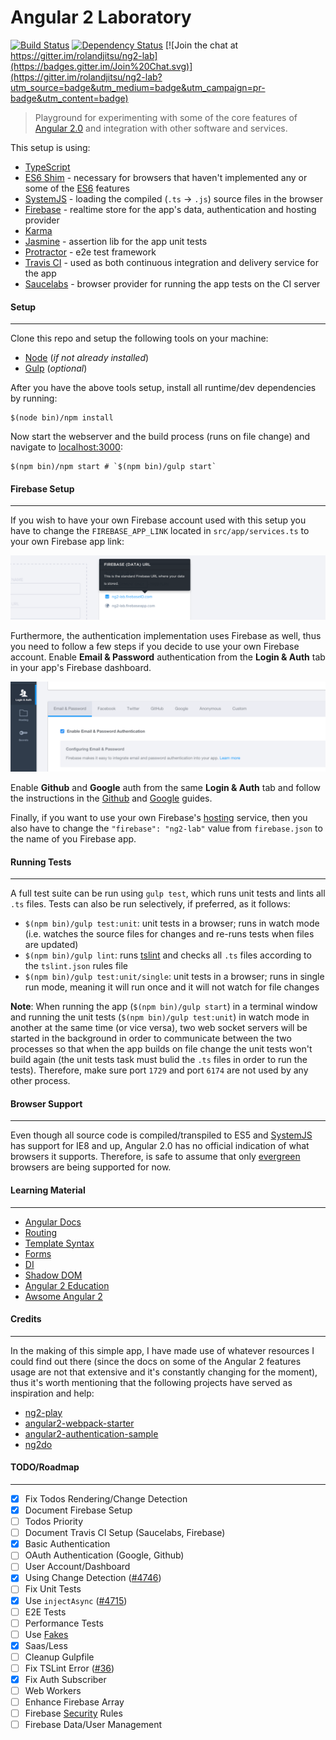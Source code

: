 # Angular 2 Laboratory

[![Build Status](https://travis-ci.org/rolandjitsu/ng2-lab.svg?branch=master)](https://travis-ci.org/rolandjitsu/ng2-lab)
[![Dependency Status](https://gemnasium.com/rolandjitsu/ng2-lab.svg)](https://gemnasium.com/rolandjitsu/ng2-lab)
[![Join the chat at https://gitter.im/rolandjitsu/ng2-lab](https://badges.gitter.im/Join%20Chat.svg)](https://gitter.im/rolandjitsu/ng2-lab?utm_source=badge&utm_medium=badge&utm_campaign=pr-badge&utm_content=badge)
> Playground for experimenting with some of the core features of [Angular 2.0](https://angular.io) and integration with other software and services.

This setup is using:
- [TypeScript](http://www.typescriptlang.org)
- [ES6 Shim](https://github.com/paulmillr/es6-shim) - necessary for browsers that haven't implemented any or some of the [ES6](http://es6-features.org) features
- [SystemJS](https://github.com/systemjs/systemjs) - loading the compiled (`.ts` -> `.js`) source files in the browser
- [Firebase](https://firebase.com) - realtime store for the app's data, authentication and hosting provider
- [Karma](http://karma-runner.github.io)
- [Jasmine](http://jasmine.github.io) - assertion lib for the app unit tests
- [Protractor](https://angular.github.io/protractor) - e2e test framework
- [Travis CI](https://travis-ci.org) - used as both continuous integration and delivery service for the app
- [Saucelabs](https://saucelabs.com) - browser provider for running the app tests on the CI server


#### Setup
----------
Clone this repo and setup the following tools on your machine:

- [Node](http://nodejs.org) (*if not already installed*)
- [Gulp](http://gulpjs.com/) (*optional*)

After you have the above tools setup, install all runtime/dev dependencies by running:

```shell
$(node bin)/npm install
```

Now start the webserver and the build process (runs on file change) and navigate to [localhost:3000](http://localhost:3000):

```shell
$(npm bin)/npm start # `$(npm bin)/gulp start`
```


#### Firebase Setup
-------------------
If you wish to have your own Firebase account used with this setup you have to change the `FIREBASE_APP_LINK` located in `src/app/services.ts` to your own Firebase app link:

![Firebase App Link](media/firebase_app_link.png)

Furthermore, the authentication implementation uses Firebase as well, thus you need to follow a few steps if you decide to use your own Firebase account.
Enable **Email & Password** authentication from the **Login & Auth** tab in your app's Firebase dashboard.

![Firebase App Link](media/firebase_auth_tab.png)

Enable **Github** and **Google** auth from the same **Login & Auth** tab and follow the instructions in the [Github](https://www.firebase.com/docs/web/guide/login/github.html) and [Google](https://www.firebase.com/docs/web/guide/login/google.html) guides.

Finally, if you want to use your own Firebase's [hosting](https://www.firebase.com/docs/hosting/quickstart.html) service, then you also have to change the `"firebase": "ng2-lab"` value from `firebase.json` to the name of you Firebase app.


#### Running Tests
------------------
A full test suite can be run using `gulp test`, which runs unit tests and lints all `.ts` files. Tests can also be run selectively, if preferred, as it follows:
- `$(npm bin)/gulp test:unit`: unit tests in a browser; runs in watch mode (i.e. watches the source files for changes and re-runs tests when files are updated)
- `$(npm bin)/gulp lint`: runs [tslint](http://palantir.github.io/tslint/) and checks all `.ts` files according to the `tslint.json` rules file
- `$(npm bin)/gulp test:unit/single`: unit tests in a browser; runs in single run mode, meaning it will run once and it will not watch for file changes

**Note**: When running the app (`$(npm bin)/gulp start`) in a terminal window and running the unit tests (`$(npm bin)/gulp test:unit`) in watch mode in another at the same time (or vice versa), two web socket servers will be started in the background in order to communicate between the two processes so that when the app builds on file change the unit tests won't build again (the unit tests task must bulid the `.ts` files in order to run the tests). Therefore, make sure port `1729` and port `6174` are not used by any other process.


#### Browser Support
--------------------
Even though all source code is compiled/transpiled to ES5 and [SystemJS](https://github.com/systemjs/systemjs) has support for IE8 and up, Angular 2.0 has no official indication of what browsers it supports.
Therefore, is safe to assume that only [evergreen](http://eisenbergeffect.bluespire.com/evergreen-browsers/) browsers are being supported for now.


#### Learning Material
----------------------
- [Angular Docs](https://angular.io)
- [Routing](http://blog.thoughtram.io/angularjs/2015/02/19/futuristic-routing-in-angular.html)
- [Template Syntax](http://victorsavkin.com/post/119943127151/angular-2-template-syntax)
- [Forms](https://ngforms.firebaseapp.com)
- [DI](http://blog.thoughtram.io/angular/2015/05/18/dependency-injection-in-angular-2.html)
- [Shadow DOM](https://developer.mozilla.org/en-US/docs/Web/Web_Components/Shadow_DOM)
- [Angular 2 Education](https://github.com/timjacobi/angular2-education)
- [Awsome Angular 2](https://github.com/angular-class/awesome-angular2)


#### Credits
------------
In the making of this simple app, I have made use of whatever resources I could find out there (since the docs on some of the Angular 2 features usage are not that extensive and it's constantly changing for the moment), thus it's worth mentioning that the following projects have served as inspiration and help:

- [ng2-play](https://github.com/pkozlowski-opensource/ng2-play)
- [angular2-webpack-starter](https://github.com/angular-class/angular2-webpack-starter)
- [angular2-authentication-sample](https://github.com/auth0/angular2-authentication-sample)
- [ng2do](https://github.com/davideast/ng2do)


#### TODO/Roadmap
-----------------
- [x] Fix Todos Rendering/Change Detection
- [x] Document Firebase Setup
- [ ] Todos Priority
- [ ] Document Travis CI Setup (Saucelabs, Firebase)
- [x] Basic Authentication
- [ ] OAuth Authentication (Google, Github)
- [ ] User Account/Dashboard
- [x] Using Change Detection ([#4746](https://github.com/angular/angular/issues/4746))
- [ ] Fix Unit Tests
- [x] Use `injectAsync` ([#4715](https://github.com/angular/angular/issues/4715))
- [ ] E2E Tests
- [ ] Performance Tests
- [ ] Use [Fakes](https://www.youtube.com/watch?v=CbmPe0FTmcY)
- [x] Saas/Less
- [ ] Cleanup Gulpfile
- [ ] Fix TSLint Error ([#36](https://github.com/panuhorsmalahti/gulp-tslint/issues/36))
- [x] Fix Auth Subscriber
- [ ] Web Workers
- [ ] Enhance Firebase Array
- [ ] Firebase [Security](https://www.firebase.com/docs/security/) Rules
- [ ] Firebase Data/User Management